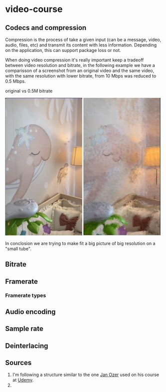 # video-course

## Codecs and compression

Compression is the process of take a given input (can be a message, video, audio, files, etc) and transmit its content with less information. Depending on the application, this can support package loss or not.


When doing video compression it's really important keep a tradeoff between video resolution and bitrate, in the following example we have a comparisson of a screenshot from an original video and the same video, with the same resolution with lower bitrate, from 10 Mbps was reduced to 0.5 Mbps.

original    vs     0.5M bitrate

<img src="images/Bitrate-Original_01.png" width="49%" height="50%">
<img src="images/Bitrate-1m_01.png" width="49%" height="50%">

In conclosion we are trying to make fit a big picture of big resolution on a "small tube".

## Bitrate


## Framerate

### Framerate types

## Audio encoding

## Sample rate


## Deinterlacing


## Sources

1. I'm following a structure similar to the one [Jan Ozer](https://www.linkedin.com/in/jan-ozer/) used on his course at [Udemy](https://www.udemy.com/course/compressing-video-for-web-disc-and-pctvconsole-playback/).
2. 
